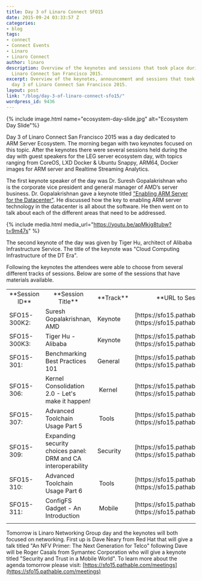 ```yaml
---
title: Day 3 of Linaro Connect SFO15
date: 2015-09-24 03:33:57 Z
categories:
- blog
tags:
- connect
- Connect Events
- Linaro
- Linaro Connect
author: linaro
description: Overview of the keynotes and sessions that took place during day 3 of
  Linaro Connect San Francisco 2015.
excerpt: Overview of the keynotes, announcement and sessions that took place during
  day 3 of Linaro Connect San Francisco 2015.
layout: post
link: "/blog/day-3-of-linaro-connect-sfo15/"
wordpress_id: 9436
---
```


{% include image.html name="ecosystem-day-slide.jpg" alt="Ecosystem Day Slide"%}

Day 3 of Linaro Connect San Francisco 2015 was a day dedicated to ARM Server Ecosystem. The morning began with two keynotes focused on this topic. After the keynotes there were several sessions held during the day with guest speakers for the LEG server ecosystem day, with topics ranging from CoreOS, LXD Docker & Ubuntu Snappy, ARM64, Docker images for ARM server and Realtime Streaming Analytics.

The first keynote speaker of the day was Dr. Suresh Gopalakrishnan who is the corporate vice president and general manager of AMD’s server business. Dr. Gopalakrishnan gave a keynote titled ["Enabling ARM Server for the Datacenter"](https://youtu.be/apMkjg8tubw?t=9m47s). He discussed how the key to enabling ARM server technology in the datacenter is all about the software. He then went on to talk about each of the different areas that need to be addressed.

{% include media.html media_url="https://youtu.be/apMkjg8tubw?t=9m47s" %}

The second keynote of the day was given by Tiger Hu, architect of Alibaba Infrastructure Service. The title of the keynote was "Cloud Computing Infrastructure of the DT Era".

Following the keynotes the attendees were able to choose from several different tracks of sessions. Below are some of the sessions that have materials available.


<table width="1020" class="table responsive-table">
<tbody >
<tr >

<td width="90" style="text-align: center;" markdown="1">
**Session ID**
</td>

<td width="347" style="text-align: center;" markdown="1">
**Session Title**
</td>

<td width="64" style="text-align: center;" markdown="1">
**Track**
</td>

<td width="519" style="text-align: center;" markdown="1">
**URL to Session Information**
</td>
</tr>
<tr >

<td width="90" markdown="1">
SFO15-300K2:
</td>

<td width="347" markdown="1">
Suresh Gopalakrishnan, AMD
</td>

<td width="64" markdown="1">
Keynote
</td>

<td width="519" markdown="1">
[https://sfo15.pathable.com/meetings/302930](https://sfo15.pathable.com/meetings/302930)
</td>
</tr>
<tr >

<td width="90" markdown="1">
SFO15-300K3:
</td>

<td width="347" markdown="1">
Tiger Hu - Alibaba
</td>

<td width="64" markdown="1">
Keynote
</td>

<td width="519" markdown="1">
[https://sfo15.pathable.com/meetings/302931](https://sfo15.pathable.com/meetings/302931)
</td>
</tr>
<tr >

<td width="90" markdown="1">
SFO15-301:
</td>

<td width="347" markdown="1">
Benchmarking Best Practices 101
</td>

<td width="64" markdown="1">
General
</td>

<td width="519" markdown="1">
[https://sfo15.pathable.com/meetings/302933](https://sfo15.pathable.com/meetings/302933)
</td>
</tr>
<tr >

<td width="90" markdown="1">
SFO15-306:
</td>

<td width="347" markdown="1">
Kernel Consolidation 2.0 - Let's make it happen!
</td>

<td width="64" markdown="1">
 Kernel
</td>

<td width="519" markdown="1">
[https://sfo15.pathable.com/meetings/302939](https://sfo15.pathable.com/meetings/302939)
</td>
</tr>
<tr >

<td width="90" markdown="1">
SFO15-307:
</td>

<td width="347" markdown="1">
Advanced Toolchain Usage Part 5
</td>

<td width="64" markdown="1">
 Tools
</td>

<td width="519" markdown="1">
[https://sfo15.pathable.com/meetings/302940](https://sfo15.pathable.com/meetings/302940)
</td>
</tr>
<tr >

<td width="90" markdown="1">
SFO15-309:
</td>

<td width="347" markdown="1">
Expanding security choices panel: DRM and CA interoperability
</td>

<td width="64" markdown="1">
Security
</td>

<td width="519" markdown="1">
[https://sfo15.pathable.com/meetings/302942](https://sfo15.pathable.com/meetings/302942)
</td>
</tr>
<tr >

<td width="90" markdown="1">
SFO15-310:
</td>

<td width="347" markdown="1">
Advanced Toolchain Usage Part 6
</td>

<td width="64" markdown="1">
 Tools
</td>

<td width="519" markdown="1">
[https://sfo15.pathable.com/meetings/302943](https://sfo15.pathable.com/meetings/302943)
</td>
</tr>
<tr >

<td width="90" markdown="1">
SFO15-311:
</td>

<td width="347" markdown="1">
ConfigFS Gadget - An Introduction
</td>

<td width="64" markdown="1">
 Mobile
</td>

<td width="519" markdown="1">
[https://sfo15.pathable.com/meetings/302944](https://sfo15.pathable.com/meetings/302944)
</td>
</tr>
<tr >

<td width="90" markdown="1">

</td>

<td width="347" markdown="1">

</td>

<td width="64" markdown="1">

</td>

<td width="519" markdown="1">

</td>
</tr>
</tbody>
</table>

Tomorrow is Linaro Networking Group day and the keynotes will both focused on networking. First up is Dave Neary from Red Hat that will give a talk titled "An NFV Primer: The Next Generation for Telco" following Dave will be Roger Casals from Symantec Corporation who will give a keynote titled "Security and Trust in a Mobile World". To learn more about the agenda tomorrow please visit: [https://sfo15.pathable.com/meetings](https://sfo15.pathable.com/meetings)
